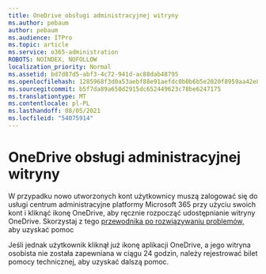 ```yaml
---
title: OneDrive obsługi administracyjnej witryny
ms.author: pebaum
author: pebaum
ms.audience: ITPro
ms.topic: article
ms.service: o365-administration
ROBOTS: NOINDEX, NOFOLLOW
localization_priority: Normal
ms.assetid: bd7d87d5-abf3-4c72-941d-ac88dab48795
ms.openlocfilehash: 1285968f3d0a53aebf88e91aefdc0b0b6b5e2020f8959aa42e85151a800c68ed
ms.sourcegitcommit: b5f7da89a650d2915dc652449623c78be6247175
ms.translationtype: MT
ms.contentlocale: pl-PL
ms.lasthandoff: 08/05/2021
ms.locfileid: "54075914"
---
```

# <a name="onedrive-site-provisioning"></a>OneDrive obsługi administracyjnej witryny

W przypadku nowo utworzonych kont użytkownicy muszą zalogować się do usługi centrum administracyjne platformy Microsoft 365 przy użyciu swoich kont i kliknąć ikonę OneDrive, aby ręcznie rozpocząć udostępnianie witryny OneDrive.
Skorzystaj z tego [przewodnika po rozwiązywaniu problemów,](https://docs.microsoft.com/sharepoint/support/sites/troubleshooting-guide-for-sites-stopped-at-provisioning) aby uzyskać pomoc

Jeśli jednak użytkownik kliknął już ikonę aplikacji OneDrive, a jego witryna osobista nie została zapewniana w ciągu 24 godzin, należy rejestrować bilet pomocy technicznej, aby uzyskać dalszą pomoc.

